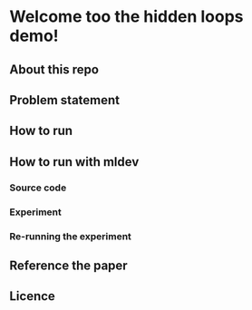 # Welcome too the hidden loops demo!

## About this repo

## Problem statement

## How to run

## How to run with mldev 

### Source code

### Experiment

### Re-running the experiment

## Reference the paper

## Licence



